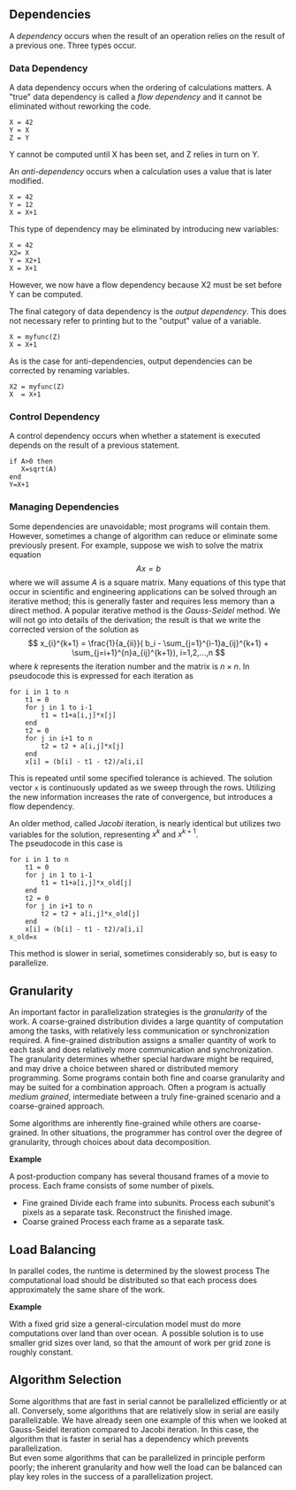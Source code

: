 ## Dependencies

A _dependency_ occurs when the result of an operation relies on the result of a previous one.  Three types occur.

### Data Dependency

A data dependency occurs when the ordering of calculations matters.  A "true" data dependency is called a _flow dependency_ and it cannot be eliminated without reworking the code.

```plaintext
X = 42
Y = X
Z = Y
```
Y cannot be computed until X has been set, and Z relies in turn on Y.

An _anti-dependency_ occurs when a calculation uses a value that is later modified.
```plaintext
X = 42
Y = 12
X = X+1
```
This type of dependency may be eliminated by introducing new variables:
```plaintext
X = 42
X2= X
Y = X2+1
X = X+1
```
However, we now have a flow dependency because X2 must be set before Y can be computed.

The final category of data dependency is the _output dependency_.  This does not necessary refer to printing but to the "output" value of a variable.  
```plaintext
X = myfunc(Z)
X = X+1
```
As is the case for anti-dependencies, output dependencies can be corrected by renaming variables.
```plaintext
X2 = myfunc(Z)
X  = X+1
```

### Control Dependency

A control dependency occurs when whether a statement is executed depends on the result of a previous statement.
```plaintext
if A>0 then
   X=sqrt(A)
end
Y=X+1
```

### Managing Dependencies

Some dependencies are unavoidable; most programs will contain them.  However, sometimes a change of algorithm can reduce or eliminate some previously present.  For example, suppose we wish to solve the matrix equation
$$ Ax = b $$
where we will assume $A$ is a square matrix.  Many equations of this type that occur in scientific and engineering applications can be solved through an iterative method; this is generally faster and requires less memory than a direct method.  A popular iterative method is the _Gauss-Seidel_ method.  We will not go into details of the derivation; the result is that we write the corrected version of the solution as
$$ x_{i}^{k+1} = \frac{1}{a_{ii}}( b_i - \sum_{j=1}^{i-1}a_{ij}^{k+1} + \sum_{j=i+1}^{n}a_{ij}^{k+1}), i=1,2,...,n $$
where $k$ represents the iteration number and the matrix is $n \times n$.
In pseudocode this is expressed for each iteration as
```plaintext
for i in 1 to n
    t1 = 0
    for j in 1 to i-1
        t1 = t1+a[i,j]*x[j]
    end
    t2 = 0
    for j in i+1 to n
        t2 = t2 + a[i,j]*x[j]
    end
    x[i] = (b[i] - t1 - t2)/a[i,i]
```
This is repeated until some specified tolerance is achieved.  The solution vector `x` is continuously updated as we sweep through the rows.  Utilizing the new information increases the rate of convergence, but introduces a flow dependency.

An older method, called _Jacobi_ iteration, is nearly identical but utilizes two variables for the solution, representing $x^{k}$ and $x^{k+1}$.  
The pseudocode in this case is
```plaintext
for i in 1 to n
    t1 = 0
    for j in 1 to i-1
        t1 = t1+a[i,j]*x_old[j]
    end
    t2 = 0
    for j in i+1 to n
        t2 = t2 + a[i,j]*x_old[j]
    end
    x[i] = (b[i] - t1 - t2)/a[i,i]
x_old=x
```
This method is slower in serial, sometimes considerably so, but is easy to parallelize.

## Granularity

An important factor in parallelization strategies is the *granularity* of the work.
A coarse-grained distribution divides a large quantity of computation among the tasks, with relatively less communication or
synchronization required.  A fine-grained distribution assigns a smaller quantity of work to each task and does relatively more communication and synchronization.
The granularity determines whether special hardware might be required, and may drive a choice between shared or distributed memory programming.  Some programs contain both fine and coarse granularity and may be suited for a combination approach.  Often a program is
actually _medium grained_, intermediate between a truly fine-grained scenario and a coarse-grained approach.

Some algorithms are inherently fine-grained while others are coarse-grained.  In other situations, the programmer has control over the degree of granularity, through choices about data decomposition.

**Example**

A post-production company has several thousand frames of a movie to process.  Each frame consists of some number of pixels. 

- Fine grained
    Divide each frame into subunits.  Process each subunit's pixels as a separate task.  Reconstruct the finished image.
- Coarse grained
    Process each frame as a separate task.

## Load Balancing

In parallel codes, the runtime is determined by the slowest process
The computational load should be distributed so that each process does approximately the same share of the work.

**Example**

With a fixed grid size a general-circulation model must do more computations over land than over ocean.  A possible solution is to use smaller grid sizes over land, so that the amount of work per grid zone is roughly constant.

## Algorithm Selection

Some algorithms that are fast in serial cannot be parallelized efficiently or at all.
Conversely, some algorithms that are relatively slow in serial are easily parallelizable.
We have already seen one example of this when we looked at Gauss-Seidel iteration compared to Jacobi iteration.  In this case, the algorithm that is faster in
serial has a dependency which prevents parallelization.  
But even some algorithms that can be parallelized in principle perform poorly;
the inherent granularity and how well the load can be balanced can play key
roles in the success of a parallelization project.
